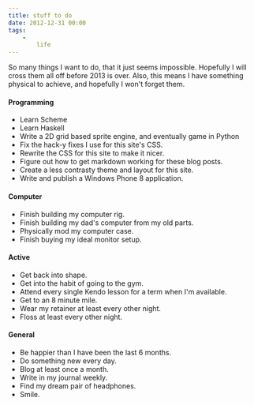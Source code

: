 ```yaml
---
title: stuff to do
date: 2012-12-31 00:00
tags:
    -
        life
---
```



So many things I want to do, that it just seems impossible. Hopefully I will cross them all off before 2013 is over. Also, this means I have something physical to achieve, and hopefully I won't forget them.


#### Programming

* Learn Scheme
* Learn Haskell
* Write a 2D grid based sprite engine, and eventually game in Python
* Fix the hack-y fixes I use for this site's CSS.
* Rewrite the CSS for this site to make it nicer.
* Figure out how to get markdown working for these blog posts.
* Create a less contrasty theme and layout for this site.
* Write and publish a Windows Phone 8 application.


#### Computer

* Finish building my computer rig.
* Finish building my dad's computer from my old parts.
* Physically mod my computer case.
* Finish buying my ideal monitor setup.


#### Active

* Get back into shape.
* Get into the habit of going to the gym.
* Attend every single Kendo lesson for a term when I'm available.
* Get to an 8 minute mile.
* Wear my retainer at least every other night.
* Floss at least every other night.


#### General

* Be happier than I have been the last 6 months.
* Do something new every day.
* Blog at least once a month.
* Write in my journal weekly.
* Find my dream pair of headphones.
* Smile.
